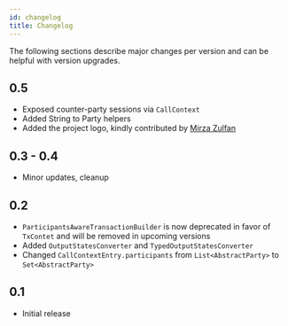 ```yaml
---
id: changelog
title: Changelog
---
```


The following sections describe major changes per version and can be helpful with version upgrades.

## 0.5

- Exposed counter-party sessions via `CallContext` 
- Added String to Party helpers
- Added the project logo, kindly contributed by [Mirza Zulfan](https://github.com/mirzazulfan)

## 0.3 - 0.4 

- Minor updates, cleanup

## 0.2

- `ParticipantsAwareTransactionBuilder` is now deprecated in favor of `TxContet` and will be removed in upcoming versions 
- Added `OutputStatesConverter` and `TypedOutputStatesConverter`
- Changed `CallContextEntry.participants` from `List<AbstractParty>` to `Set<AbstractParty>`

## 0.1

- Initial release

